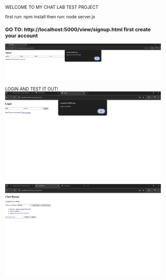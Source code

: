 WELCOME TO MY CHAT LAB TEST PROJECT

first run: npm install
then run: node server.js

### GO TO: http://localhost:5000/view/signup.html  first create your account ###
![Screenshot 2025-02-05 181144.png](frontend%2Fview%2FScreenshot%202025-02-05%20181144.png)

LOGIN AND TEST IT OUT!
![Screenshot 2025-02-05 184235.png](frontend%2Fview%2FScreenshot%202025-02-05%20184235.png)
![Screenshot 2025-02-05 185643.png](frontend%2Fview%2FScreenshot%202025-02-05%20185643.png)